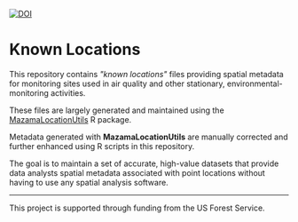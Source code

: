 [![DOI](https://zenodo.org/badge/445637007.svg)](https://zenodo.org/badge/latestdoi/445637007)

# Known Locations

This repository contains _"known locations"_ files providing spatial metadata 
for monitoring sites used in air quality and other stationary, 
environmental-monitoring activities.

These files are largely generated and maintained using the 
[MazamaLocationUtils](https://github.com/MazamaScience/MazamaLocationUtils)
R package.

Metadata generated with **MazamaLocationUtils** are manually corrected and 
further enhanced using R scripts in this repository.

The goal is to maintain a set of accurate, high-value datasets that 
provide data analysts spatial metadata associated with point locations without 
having to use any spatial analysis software.

----

This project is supported through funding from the US Forest Service.

